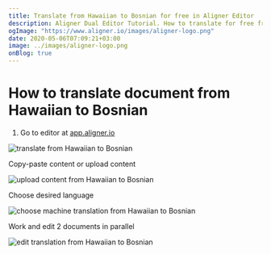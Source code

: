 ```yaml
---
title: Translate from Hawaiian to Bosnian for free in Aligner Editor
description: Aligner Dual Editor Tutorial. How to translate for free from Hawaiian to Bosnian. Aligner is multilingual document management platform. 
ogImage: "https://www.aligner.io/images/aligner-logo.png"
date: 2020-05-06T07:09:21+03:00
image: ../images/aligner-logo.png
onBlog: true
---
```


# How to translate document from Hawaiian to Bosnian

1. Go to editor at [app.aligner.io](https://app.aligner.io "Aligner App web page")

![translate from Hawaiian to Bosnian](../aligner-blank-editor.png "translate from Hawaiian to Bosnian")

Copy-paste content or upload content

![upload content from Hawaiian to Bosnian](../aligner-uploaded-document.png "upload content from Hawaiian to Bosnian")

Choose desired language

![choose machine translation from Hawaiian to Bosnian](../aligner-language-dropdown.png "choose machine translation from Hawaiian to Bosnian")

Work and edit 2 documents in parallel

![edit translation from Hawaiian to Bosnian](../aligner-double-sitded-editor.png "edit translation from Hawaiian to Bosnian")

